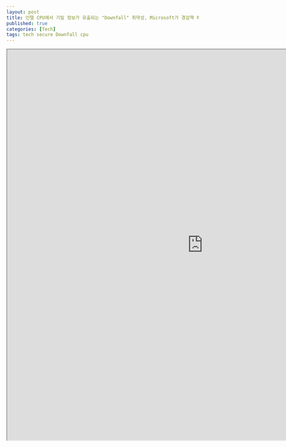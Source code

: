```yaml
---
layout: post
title: 인텔 CPU에서 기밀 정보가 유출되는 "Downfall" 취약성, Microsoft가 경감책 해제 방법을 안내
published: true
categories: [Tech]
tags: tech secure Downfall cpu
---
```

<iframe width="1024" height="1024" src="https://docs.google.com/document/d/e/2PACX-1vTvWIeCiVNG94KAGdxtlFeFoEFJpAyyND6e4-N1F1KbVipRPySf4X0XOkBpqM5kMLJ_zD-8V3GT5JwU/pub?embedded=true"></iframe>  
    
